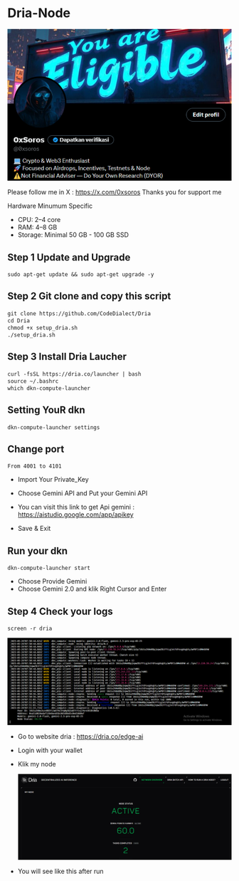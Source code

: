 # Dria-Node


![alt text](https://github.com/Sorosjenaka/Dria-Node/blob/main/png?raw=true)

Please follow me in X : https://x.com/0xsoros
Thanks you for support me

Hardware Minumum Specific 
- CPU: 2–4 core
- RAM: 4–8 GB
- Storage: Minimal 50 GB - 100 GB SSD


## Step 1 Update and Upgrade
```
sudo apt-get update && sudo apt-get upgrade -y
```
## Step 2 Git clone and copy this script
```
git clone https://github.com/CodeDialect/Dria
cd Dria
chmod +x setup_dria.sh
./setup_dria.sh
```
## Step 3 Install Dria Laucher
```
curl -fsSL https://dria.co/launcher | bash
source ~/.bashrc
which dkn-compute-launcher
```
## Setting YouR dkn
```
dkn-compute-launcher settings
```
## Change port
```
From 4001 to 4101
```
- Import Your Private_Key

- Choose Gemini API and Put your Gemini API

- You can visit this link to get Api gemini : https://aistudio.google.com/app/apikey
- Save & Exit

## Run your dkn
```
dkn-compute-launcher start
```
- Choose Provide Gemini
- Choose Gemini 2.0 and klik Right Cursor and Enter

## Step 4 Check your logs
```
screen -r dria
```
![alt text](https://github.com/Sorosjenaka/Dria-Node/blob/main/Logs?raw=true)
- Go to website dria : https://dria.co/edge-ai
- Login with your wallet
- Klik my node

  ![alt text](https://github.com/Sorosjenaka/Dria-Node/blob/main/Dashboard%20Dria?raw=true)
- You will see like this after run
















